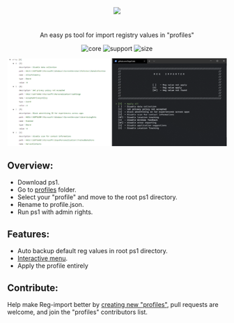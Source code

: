 
<p align="center">
  <img width="40%" align="center" src="https://github.com/SegoCode/Reg-importer/blob/master/media/logo.png">
</p>
<h1 align="center"></h1>
<p align="center">
    An easy ps tool for import registry values in "profiles" 
</p>
<p align="center">
  <a style="text-decoration:none">
    <img src="https://img.shields.io/badge/core-powershell 2.0-blue" alt="core" />
  </a>
  <a style="text-decoration:none">
    <img src="https://img.shields.io/badge/Platform%20%26%20Version%20Support-Windows%2010-blue" alt="support" />
  </a>
  <a style="text-decoration:none" >
    <img src="https://img.shields.io/github/languages/code-size/segocode/Reg-importer" alt="size" />
  </a>
</p>

![Demo](media/demoJsonConsole.png)

## Overview:

* Download ps1.
* Go to [profiles](profiles/) folder.
* Select your "profile" and move to the root ps1 directory.
* Rename to profile.json.
* Run ps1 with admin rights.

## Features:

* Auto backup default reg values in root ps1 directory.
* [Interactive menu](https://github.com/chrisseroka/ps-menu).
* Apply the profile entirely

## Contribute:

Help make Reg-import better by [creating new "profiles"](profiles/), pull requests are welcome, and join the "profiles" contributors list.



